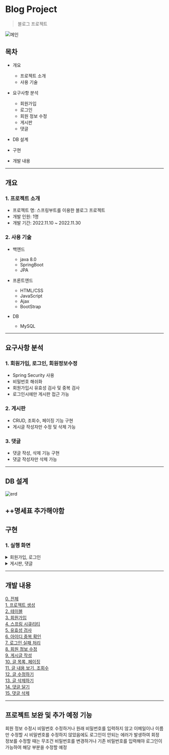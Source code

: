 # Blog Project 
> 블로그 프로젝트

![메인](https://user-images.githubusercontent.com/104826026/205257592-bf701844-63b6-447d-84cc-9a0c2296418f.png)


## 목차
* 개요
  * 프로젝트 소개
  * 사용 기술

* 요구사항 분석
  * 회원가입
  * 로그인
  * 회원 정보 수정
  * 게시판
  * 댓글
  
* DB 설계

* 구현

* 개발 내용

---
## 개요
### 1. 프로젝트 소개
* 프로젝트 명: 스프링부트를 이용한 블로그 프로젝트
* 개발 인원: 1명
* 개발 기간: 2022.11.10 ~ 2022.11.30

### 2. 사용 기술
* 백엔드
  * java 8.0
  * SpringBoot
  * JPA

* 프론트엔드
  * HTML/CSS
  * JavaScript
  * Ajax
  * BootStrap
 
* DB
  * MySQL
---
## 요구사항 분석
### 1. 회원가입, 로그인, 회원정보수정
* Spring Security 사용
* 비밀번호 해쉬화
* 회원가입시 유효성 검사 및 중복 검사
* 로그인시에만 게시판 접근 가능

### 2. 게시판
* CRUD, 조회수, 페이징 기능 구현
* 게시글 작성자만 수정 및 삭제 가능

### 3. 댓글
* 댓글 작성, 삭제 기능 구현
* 댓글 작성자만 삭제 가능
---
## DB 설계
![erd](https://user-images.githubusercontent.com/104826026/205219395-f4adda79-6a83-43af-b05f-743a9e6a2657.PNG)

++명세표 추가해야함
---
## 구현
### 1. 실행 화면
<details>
<summary>회원가입, 로그인</summary>
<div markdown="1">
<br>
<p>1. 유효성 및 아이디 중복 검사</p>
<img src="https://user-images.githubusercontent.com/104826026/205252112-56445b62-ebd2-4672-8aa8-c65ce6a7cde0.PNG"></img>

<br>
<p>2. 회원가입 완료</p>
<img src="https://user-images.githubusercontent.com/104826026/205250306-8f040f00-679b-4c67-9a03-e835ada5a0fd.PNG"></img>

<br>
<p>3. 로그인 실패</p>
<img src="https://user-images.githubusercontent.com/104826026/205253265-ffa094b1-d262-4b14-b126-8a9706d2cbf4.gif"></img>

</div>
</details>

<details>
<summary>게시판, 댓글</summary>
<div markdown="1">

<br>
<p>1. 게시글 작성</p>
<img src="https://user-images.githubusercontent.com/104826026/205254244-b16389ff-929f-4202-9593-390b24db6194.PNG"></img>

<br>
<p>2. 게시글 목록, 페이징</p>
<img src="https://user-images.githubusercontent.com/104826026/205254352-fd602c1b-c1fb-43ec-8ed7-1de472f18084.PNG"></img>

<br>
<p>3. 게시글 보기</p>
<img src="https://user-images.githubusercontent.com/104826026/205254408-b829a7db-35ea-437f-bf5c-5efa44e7e223.PNG"></img>

<br>
<p>4. 댓글</p>
<img src="https://user-images.githubusercontent.com/104826026/205254456-1a9109b6-9fb0-44f0-a3f4-7aacfe188098.PNG"></img>
</div>
</details>

---
## 개발 내용
[0. 전체](https://dot-agate-dab.notion.site/9765f75bf2074a6abbff55f0bdb9e168) <br>
[1. 프로젝트 생성](https://dot-agate-dab.notion.site/1-9c66838505214e1ca177c6c257e6a00a) <br>
[2. 테이블](https://dot-agate-dab.notion.site/2-Entity-88c78b2dfeac4a5aa41b9575eff28f63) <br>
[3. 회원가입](https://dot-agate-dab.notion.site/3-a906704bedb74ced92fc95a7c48d06a7) <br>
[4. 스프링 시큐리티 ](https://dot-agate-dab.notion.site/4-c3737ad8b9564f58920ed7ea88c9e544) <br>
[5. 유효성 검사](https://dot-agate-dab.notion.site/5-deac1aee96424159bc18d0dd1cd3b2e9) <br>
[6. 아이디 중복 확인](https://dot-agate-dab.notion.site/6-f527bda10d0e42279277c0759b6330d4) <br>
[7. 로그인 실패 처리](https://dot-agate-dab.notion.site/7-f71df0e90da14310ae87bc65af0d90e6) <br>
[8. 회원 정보 수정](https://dot-agate-dab.notion.site/8-ca8451ec43e745be85af0a5131793999) <br>
[9. 게시글 작성](https://dot-agate-dab.notion.site/9-ad6966d773814f93b61ebdd9918586c6) <br>
[10. 글 목록, 페이징](https://dot-agate-dab.notion.site/10-d9482e3d71584767b5693668bac722c3) <br>
[11. 글 내용 보기, 조회수](https://dot-agate-dab.notion.site/11-87e25bb49ca24413b155d59fef9ec107) <br>
[12. 글 수정하기](https://dot-agate-dab.notion.site/12-773c92d3abc94b31a34b9aea4cdb1c4e) <br>
[13. 글 삭제하기](https://dot-agate-dab.notion.site/13-3f6955ac80474a13848d24a4e79addf0) <br>
[14. 댓글 달기](https://dot-agate-dab.notion.site/14-75d4197ac9714d83a4d843e33f32bcb6) <br>
[15. 댓글 삭제](https://dot-agate-dab.notion.site/15-3d689e8fdd6941d6973f28f981ca568e) <br>

---
## 프로젝트 보완 및 추가 예정 기능
회원 정보 수정시 비밀번호 수정하거나 원래 비밀번호를 입력하지 않고 이메일이나 이름만 수정할 시 비밀번호를 수정하지 않았음에도 로그인이 안되는 에러가 발생하여 회정 정보를 수정할 때는 무조건 비밀번호를 변경하거나 기존 비밀번호를 입력해야 로그인이 가능하여 해당 부분을 수정할 예정




